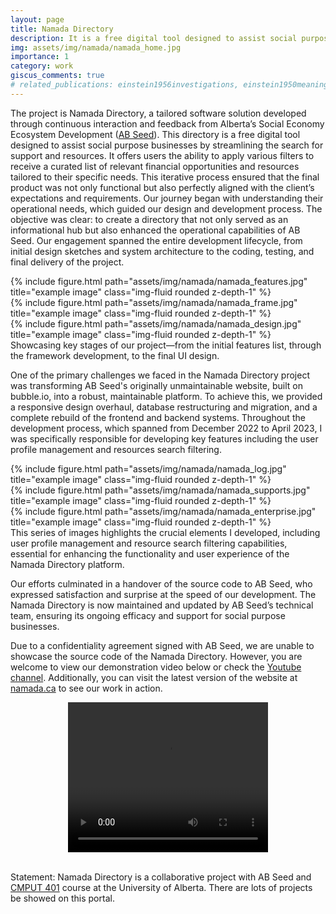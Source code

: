 ```yaml
---
layout: page
title: Namada Directory
description: It is a free digital tool designed to assist social purpose businesses by streamlining the search for support and resources. Users can apply various filters to receive a curated list of relevant financial opportunities and resources tailored to their specific needs.
img: assets/img/namada/namada_home.jpg
importance: 1
category: work
giscus_comments: true
# related_publications: einstein1956investigations, einstein1950meaning
---
```


The project is Namada Directory, a tailored software solution developed through continuous interaction and feedback from Alberta’s Social Economy Ecosystem Development (<a href='https://www.ab-seed.ca/'>AB Seed</a>). This directory is a free digital tool designed to assist social purpose businesses by streamlining the search for support and resources. It offers users the ability to apply various filters to receive a curated list of relevant financial opportunities and resources tailored to their specific needs. This iterative process ensured that the final product was not only functional but also perfectly aligned with the client’s expectations and requirements. Our journey began with understanding their operational needs, which guided our design and development process. The objective was clear: to create a directory that not only served as an informational hub but also enhanced the operational capabilities of AB Seed. Our engagement spanned the entire development lifecycle, from initial design sketches and system architecture to the coding, testing, and final delivery of the project.

<div class="row">
    <div class="col-sm mt-3 mt-md-0">
        {% include figure.html path="assets/img/namada/namada_features.jpg" title="example image" class="img-fluid rounded z-depth-1" %}
    </div>
    <div class="col-sm mt-3 mt-md-0">
        {% include figure.html path="assets/img/namada/namada_frame.jpg" title="example image" class="img-fluid rounded z-depth-1" %}
    </div>
    <div class="col-sm mt-3 mt-md-0">
        {% include figure.html path="assets/img/namada/namada_design.jpg" title="example image" class="img-fluid rounded z-depth-1" %}
    </div>
</div>
<div class="caption">
    Showcasing key stages of our project—from the initial features list, through the framework development, to the final UI design. 
</div>

One of the primary challenges we faced in the Namada Directory project was transforming AB Seed's originally unmaintainable website, built on bubble.io, into a robust, maintainable platform. To achieve this, we provided a responsive design overhaul, database restructuring and migration, and a complete rebuild of the frontend and backend systems. Throughout the development process, which spanned from December 2022 to April 2023, I was specifically responsible for developing key features including the user profile management and resources search filtering.

<div class="row">
    <div class="col-sm mt-3 mt-md-0">
        {% include figure.html path="assets/img/namada/namada_log.jpg" title="example image" class="img-fluid rounded z-depth-1" %}
    </div>
    <div class="col-sm mt-3 mt-md-0">
        {% include figure.html path="assets/img/namada/namada_supports.jpg" title="example image" class="img-fluid rounded z-depth-1" %}
    </div>
    <div class="col-sm mt-3 mt-md-0">
        {% include figure.html path="assets/img/namada/namada_enterprise.jpg" title="example image" class="img-fluid rounded z-depth-1" %}
    </div>
</div>
<div class="caption">
    This series of images highlights the crucial elements I developed, including user profile management and resource search filtering capabilities, essential for enhancing the functionality and user experience of the Namada Directory platform.
</div>

Our efforts culminated in a handover of the source code to AB Seed, who expressed satisfaction and surprise at the speed of our development. The Namada Directory is now maintained and updated by AB Seed’s technical team, ensuring its ongoing efficacy and support for social purpose businesses.

Due to a confidentiality agreement signed with AB Seed, we are unable to showcase the source code of the Namada Directory. However, you are welcome to view our demonstration video below or check the <a href='https://www.youtube.com/watch?v=GcwcDZeNkFc'>Youtube channel</a>. Additionally, you can visit the latest version of the website at <a href='https://namada.ca/'>namada.ca</a> to see our work in action.

<div 
    style="display: flex; align-items: center; justify-content: center;">
    <video width="320" height="240" controls>
        <source src="assets/video/namada_demo.mp4">
    </video>
</div>
<br>

Statement: Namada Directory is a collaborative project with AB Seed and <a href='https://cmput401.ca/about'>CMPUT 401</a> course at the University of Alberta. There are lots of projects be showed on this portal.
